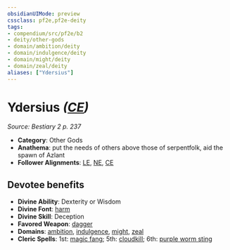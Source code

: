 ```yaml
---
obsidianUIMode: preview
cssclass: pf2e,pf2e-deity
tags:
- compendium/src/pf2e/b2
- deity/other-gods
- domain/ambition/deity
- domain/indulgence/deity
- domain/might/deity
- domain/zeal/deity
aliases: ["Ydersius"]
---
```

# Ydersius *([CE](rules/traits/ce-b1.md "Chaotic Evil Alignment Trait"))*  
*Source: Bestiary 2 p. 237*  

- **Category**: Other Gods
- **Anathema**: put the needs of others above those of serpentfolk, aid the spawn of Azlant
- **Follower Alignments**: [LE](rules/traits/le-b1.md "Lawful Evil Alignment Trait"), [NE](rules/traits/ne-b1.md "Neutral Evil Alignment Trait"), [CE](rules/traits/ce-b1.md "Chaotic Evil Alignment Trait")

## Devotee benefits

- **Divine Ability**: Dexterity or Wisdom
- **Divine Font**: [harm](harm.md)
- **Divine Skill**: Deception
- **Favored Weapon**: [dagger](dagger.md)
- **Domains**: [ambition](Reference/Compendium/Setting/domains.md#Ambition), [indulgence](Reference/Compendium/Setting/domains.md#Indulgence), [might](Reference/Compendium/Setting/domains.md#Might), [zeal](Reference/Compendium/Setting/domains.md#Zeal)
- **Cleric Spells**: 1st: [magic fang](magic-fang.md); 5th: [cloudkill](cloudkill.md); 6th: [purple worm sting](purple-worm-sting.md)